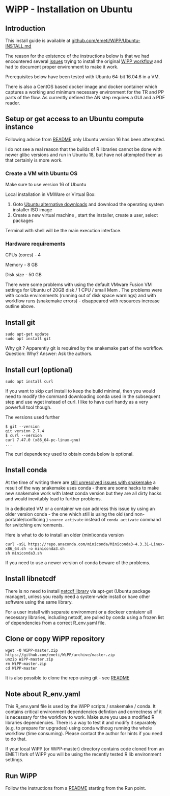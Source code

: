 # WiPP - Installation on Ubuntu

## Introduction

This install guide is available at [github.com/emeti/WiPP/Ubuntu-INSTALL.md](https://github.com/emeti/WiPP/Ubuntu-INSTALL.md)

The reason for the existence of the instructions below is that we had encountered several [issues](https://github.com/bihealth/WiPP/issues)  trying to install the original [WiPP workflow](https://github.com/bihealth/WiPP) and had to document proper environment to make it work.

Prerequisites below have been tested with Ubuntu 64-bit 16.04.6 in a VM.

There is also a CentOS based docker image and docker container which captures a working and minimum necessary environment for the  TR and PP parts of the flow. As currently defined the AN step requires a GUI and a PDF reader.

## Setup or get access to an Ubuntu compute instance

Following advice from [README](./REAMDE.md) only Ubuntu version 16 has been attempted. 

I do not see a real reason that the builds of R libraries cannot be done with newer glibc versions and run in Ubuntu 18, but have not attempted them as that certainly is more work.

### Create a VM with Ubuntu OS

Make sure to use version 16 of Ubuntu

Local installation in VMWare or Virtual Box:

1. Goto [Ubuntu alternative downloads](https://ubuntu.com/download/alternative-downloads) and download the operating system installer ISO image
2. Create a new virtual machine , start the installer, create a user, select packages

Terminal with shell will be the main execution interface.

### Hardware requirements

CPUs (cores) - 4

Memory - 8 GB

Disk size - 50 GB 

There were some problems with using the default VMware Fusion VM settings for Ubuntu of 20GB disk / 1 CPU / small Mem . 
The problems were with conda environments (running out of disk space warnings) and with workflow runs (snakemake errors) - disappeared with resources increase outline above.

## Install git

```
sudo apt-get update
sudo apt install git
```
Why git ? Apparently git is required by the snakemake part of the workflow. Question: Why? Answer: Ask the authors.

## Install curl (optional)

```
sudo apt install curl
```

If you want to skip curl install to keep the build minimal, then you would need to modify the command downloading conda used in the subsequent step and use wget instead of curl. I like to have curl handy as a very powerfull tool though.

The versions used further
```
$ git --version
git version 2.7.4
$ curl --version
curl 7.47.0 (x86_64-pc-linux-gnu)
...
``` 

The curl dependency used to obtain conda below is optional.


## Install conda

At the time of writing  there are [still unresolved issues with snakemake](https://bitbucket.org/snakemake/snakemake/issues/1115/cannot-activate-conda-enironment-using ) a result of the way snakemake uses conda - there are some hacks to make new snakemake work with latest conda version but they are all dirty hacks and would inevitably lead to further problems.

In a dedicated VM or a container we can address this issue by using an older version conda - the one which still is using the old (and non-portable/conflicing ) ``source activate`` instead of ``conda activate`` command for switching environments.

Here is what to do to install an older (mini)conda version 

```
curl -sSL https://repo.anaconda.com/miniconda/Miniconda3-4.3.31-Linux-x86_64.sh -o miniconda3.sh
sh miniconda3.sh
```

If you need to use a newer version of conda beware of the problems.

## Install libnetcdf

There is no need to install [netcdf library](https://www.unidata.ucar.edu/software/netcdf/) via apt-get (Ubuntu package manager), unless you really need a system-wide install or have other software using the same library.

For a user install with separate environment or a dockeer contaienr all necessary libraries, including netcdf, are pulled by conda using a frozen list of dependencies from a correct R\_env.yaml file.


## Clone or copy WiPP repository

```
wget -O WiPP-master.zip https://github.com/emeti/WiPP/archive/master.zip
unzip WiPP-master.zip
rm WiPP-master.zip
cd WiPP-master
```

It is also possible to clone the repo using git - see [README](../README.md)

## Note about R\_env.yaml

This R\_env.yaml file is used by the WiPP scripts / snakemake / conda. It contains critical environment dependencies defintion and correctness of it is necessary for the workflow to work. Make sure you use a modified R libraries dependencies. There is a way to test it and modify it separately (e.g. to prepare for upgrades) using conda withoug running the whole workflow (time consuming). Please contact the author for hints if you need to do that. 

If your local  WiPP (or WiPP-master) directory contains code cloned from an EMETI fork of WiPP you will be using the recently tested R lib environment settings.

## Run WiPP
Follow the instructions from a [README](../README.md) starting from the Run point.


